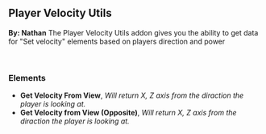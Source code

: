 ## Player Velocity Utils
**By: Nathan**
The Player Velocity Utils addon gives you the ability to get data for "Set velocity" elements based on players direction and power

<br>

### Elements
* **Get Velocity From View**, *Will return X, Z axis from the diraction the player is looking at.*
* **Get Velocity from View (Opposite)**, *Will return X, Z axis from the diraction the player is looking at.*
